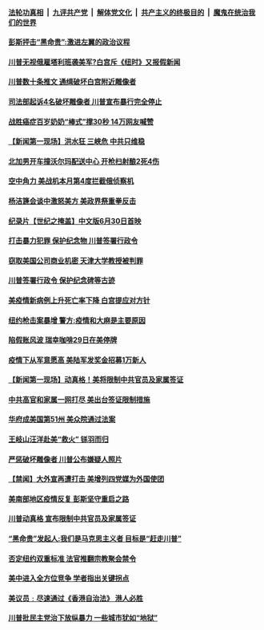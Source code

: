 ####  [法轮功真相](../../../../basic/blob/master/README.md?t=06291531) &nbsp;|&nbsp; [九评共产党](../../../../9ping.md/blob/master/README.md?t=06291531) &nbsp;|&nbsp; [解体党文化](../../../../jtdwh.md/blob/master/README.md?t=06291531)  &nbsp;|&nbsp; [共产主义的终极目的](../../../../gczydzjmd.md/blob/master/README.md?t=06291531) &nbsp;|&nbsp; [魔鬼在统治我们的世界](../../../../mgztzwmdsj.md/blob/master/README.md?t=06291531) 

#### [彭斯抨击“黑命贵”:激进左翼的政治议程](../pages/prog203/a102881700.md?t=06291531) 

#### [川普无视俄雇塔利班袭美军?白宫斥《纽时》又报假新闻](../pages/prog203/a102881656.md?t=06291531) 

#### [川普数十条推文 通缉破坏白宫附近雕像者](../pages/prog203/a102881632.md?t=06291531) 

#### [司法部起诉4名破坏雕像者 川普宣布暴行完全停止](../pages/prog203/a102881564.md?t=06291531) 

#### [战胜癌症百岁奶奶“棒式”撑30秒 14万网友喊赞](../pages/prog203/a102881388.md?t=06291531) 

#### [【新闻第一现场】洪水狂 三峡危 中共只维稳](../pages/prog203/a102881386.md?t=06291531) 

#### [北加男开车撞沃尔玛配送中心 开枪扫射酿2死4伤](../pages/prog203/a102881317.md?t=06291531) 

#### [空中角力 美战机本月第4度拦截俄侦察机](../pages/prog203/a102881303.md?t=06291531) 

#### [杨洁篪会谈中激怒美方 美政界祭重拳反击](../pages/prog203/a102880828.md?t=06291531) 

#### [纪录片【世纪之掩盖】中文版6月30日首映](../pages/prog203/a102881189.md?t=06291531) 

#### [打击暴力犯罪 保护纪念物 川普签署行政令](../pages/prog203/a102881136.md?t=06291531) 

#### [窃取美国公司商业机密 天津大学教授被判罪](../pages/prog203/a102881123.md?t=06291531) 

#### [川普签署行政令 保护纪念碑等古迹](../pages/prog203/a102881085.md?t=06291531) 

#### [美疫情新病例上升死亡率下降 白宫提应对方针](../pages/prog203/a102880963.md?t=06291531) 

#### [纽约枪击案暴增 警方:疫情和大麻是主要原因](../pages/prog203/a102879515.md?t=06291531) 

#### [陷假账风波 瑞幸咖啡29日在美停牌](../pages/prog203/a102880957.md?t=06291531) 

#### [疫情下从军意愿高 美陆军发奖金招募1万新人](../pages/prog203/a102880921.md?t=06291531) 

#### [【新闻第一现场】动真格！美将限制中共官员及家属签证](../pages/prog203/a102880703.md?t=06291531) 

#### [中共高官和家属一网打尽 美出台签证限制措施](../pages/prog203/a102880635.md?t=06291531) 

#### [华府成美国第51州 美众院通过法案](../pages/prog203/a102880626.md?t=06291531) 

#### [王岐山汪洋赴美“救火” 铩羽而归](../pages/prog203/a102880574.md?t=06291531) 

#### [严惩破坏雕像者 川普公布嫌疑人照片](../pages/prog203/a102880549.md?t=06291531) 

#### [【禁闻】大外宣再遭打击 美增列四党媒为外国使团](../pages/prog203/a102880526.md?t=06291531) 

#### [美南部地区疫情反复 彭斯坚守重启之路](../pages/prog203/a102880418.md?t=06291531) 

#### [川普动真格 宣布限制中共官员及家属签证](../pages/prog203/a102880403.md?t=06291531) 

#### [“黑命贵”发起人:我们是马克思主义者 目标是“赶走川普”](../pages/prog203/a102880374.md?t=06291531) 

#### [否定纽约双重标准 法官推翻宗教聚会禁令](../pages/prog203/a102880362.md?t=06291531) 

#### [美中进入全方位竞争 学者指出关键拐点](../pages/prog203/a102880329.md?t=06291531) 

#### [美议员﹕尽速通过《香港自治法》 港人必胜](../pages/prog203/a102880349.md?t=06291531) 

#### [川普批民主党治下放纵暴力 一些城市犹如“地狱”](../pages/prog203/a102880301.md?t=06291531) 

